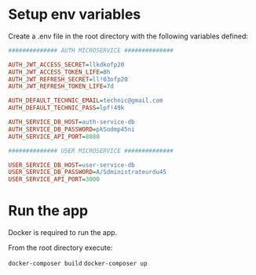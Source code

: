 # Setup env variables

Create a .env file in the root directory with the following variables defined:

```ini
############## AUTH MICROSERVICE ##############

AUTH_JWT_ACCESS_SECRET=llkdkofp20
AUTH_JWT_ACCESS_TOKEN_LIFE=8h
AUTH_JWT_REFRESH_SECRET=ll!03ofp20
AUTH_JWT_REFRESH_TOKEN_LIFE=7d

AUTH_DEFAULT_TECHNIC_EMAIL=technic@gmail.com
AUTH_DEFAULT_TECHNIC_PASS=lpf!49k

AUTH_SERVICE_DB_HOST=auth-service-db
AUTH_SERVICE_DB_PASSWORD=pkSodmp45ni
AUTH_SERVICE_API_PORT=8080

############## USER MICROSERVICE ##############

USER_SERVICE_DB_HOST=user-service-db
USER_SERVICE_DB_PASSWORD=A/Sdministrateurdu45
USER_SERVICE_API_PORT=3000
```
# Run the app

Docker is required to run the app.

From the root directory execute:

`docker-composer build`
`docker-composer up`
